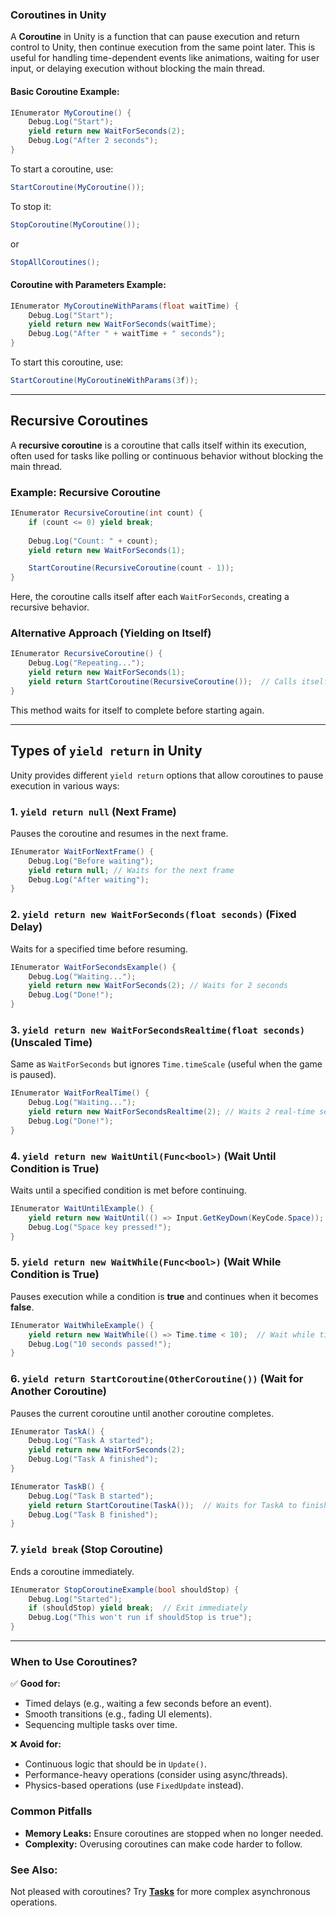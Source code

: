 ### **Coroutines in Unity**  
A **Coroutine** in Unity is a function that can pause execution and return control to Unity, then continue execution from the same point later. This is useful for handling time-dependent events like animations, waiting for user input, or delaying execution without blocking the main thread.  

#### **Basic Coroutine Example:**  
```csharp
IEnumerator MyCoroutine() {
    Debug.Log("Start");
    yield return new WaitForSeconds(2);
    Debug.Log("After 2 seconds");
}
```
To start a coroutine, use:  
```csharp
StartCoroutine(MyCoroutine());
```
To stop it:  
```csharp
StopCoroutine(MyCoroutine());
```
or  
```csharp
StopAllCoroutines();
```

#### **Coroutine with Parameters Example:**  
```csharp
IEnumerator MyCoroutineWithParams(float waitTime) {
    Debug.Log("Start");
    yield return new WaitForSeconds(waitTime);
    Debug.Log("After " + waitTime + " seconds");
}
```
To start this coroutine, use:  
```csharp
StartCoroutine(MyCoroutineWithParams(3f));
```

---

## **Recursive Coroutines**  
A **recursive coroutine** is a coroutine that calls itself within its execution, often used for tasks like polling or continuous behavior without blocking the main thread.

### **Example: Recursive Coroutine**
```csharp
IEnumerator RecursiveCoroutine(int count) {
    if (count <= 0) yield break;
    
    Debug.Log("Count: " + count);
    yield return new WaitForSeconds(1);

    StartCoroutine(RecursiveCoroutine(count - 1));
}
```
Here, the coroutine calls itself after each `WaitForSeconds`, creating a recursive behavior.

### **Alternative Approach (Yielding on Itself)**
```csharp
IEnumerator RecursiveCoroutine() {
    Debug.Log("Repeating...");
    yield return new WaitForSeconds(1);
    yield return StartCoroutine(RecursiveCoroutine());  // Calls itself recursively
}
```
This method waits for itself to complete before starting again.

---

## **Types of `yield return` in Unity**  
Unity provides different `yield return` options that allow coroutines to pause execution in various ways:

### 1. **`yield return null`** (Next Frame)  
Pauses the coroutine and resumes in the next frame.  
```csharp
IEnumerator WaitForNextFrame() {
    Debug.Log("Before waiting");
    yield return null; // Waits for the next frame
    Debug.Log("After waiting");
}
```

### 2. **`yield return new WaitForSeconds(float seconds)`** (Fixed Delay)  
Waits for a specified time before resuming.  
```csharp
IEnumerator WaitForSecondsExample() {
    Debug.Log("Waiting...");
    yield return new WaitForSeconds(2); // Waits for 2 seconds
    Debug.Log("Done!");
}
```

### 3. **`yield return new WaitForSecondsRealtime(float seconds)`** (Unscaled Time)  
Same as `WaitForSeconds` but ignores `Time.timeScale` (useful when the game is paused).  
```csharp
IEnumerator WaitForRealTime() {
    Debug.Log("Waiting...");
    yield return new WaitForSecondsRealtime(2); // Waits 2 real-time seconds
    Debug.Log("Done!");
}
```

### 4. **`yield return new WaitUntil(Func<bool>)`** (Wait Until Condition is True)  
Waits until a specified condition is met before continuing.  
```csharp
IEnumerator WaitUntilExample() {
    yield return new WaitUntil(() => Input.GetKeyDown(KeyCode.Space));  
    Debug.Log("Space key pressed!");
}
```

### 5. **`yield return new WaitWhile(Func<bool>)`** (Wait While Condition is True)  
Pauses execution while a condition is **true** and continues when it becomes **false**.  
```csharp
IEnumerator WaitWhileExample() {
    yield return new WaitWhile(() => Time.time < 10);  // Wait while time is less than 10 seconds
    Debug.Log("10 seconds passed!");
}
```

### 6. **`yield return StartCoroutine(OtherCoroutine())`** (Wait for Another Coroutine)  
Pauses the current coroutine until another coroutine completes.  
```csharp
IEnumerator TaskA() {
    Debug.Log("Task A started");
    yield return new WaitForSeconds(2);
    Debug.Log("Task A finished");
}

IEnumerator TaskB() {
    Debug.Log("Task B started");
    yield return StartCoroutine(TaskA());  // Waits for TaskA to finish
    Debug.Log("Task B finished");
}
```

### 7. **`yield break`** (Stop Coroutine)  
Ends a coroutine immediately.  
```csharp
IEnumerator StopCoroutineExample(bool shouldStop) {
    Debug.Log("Started");
    if (shouldStop) yield break;  // Exit immediately
    Debug.Log("This won't run if shouldStop is true");
}
```

---

### **When to Use Coroutines?**
✅ **Good for:**
- Timed delays (e.g., waiting a few seconds before an event).
- Smooth transitions (e.g., fading UI elements).
- Sequencing multiple tasks over time.

❌ **Avoid for:**
- Continuous logic that should be in `Update()`.
- Performance-heavy operations (consider using async/threads).
- Physics-based operations (use `FixedUpdate` instead).

### **Common Pitfalls**
- **Memory Leaks:** Ensure coroutines are stopped when no longer needed.
- **Complexity:** Overusing coroutines can make code harder to follow.

### **See Also:**
Not pleased with coroutines? Try **[Tasks]()** for more complex asynchronous operations.